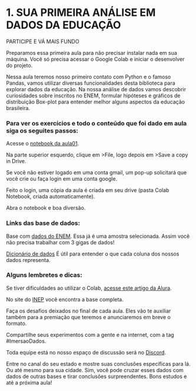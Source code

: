 # 1. SUA PRIMEIRA ANÁLISE EM DADOS DA EDUCAÇÃO
PARTICIPE E VÁ MAIS FUNDO

Preparamos essa primeira aula para não precisar instalar nada em sua máquina. Você só precisa acessar o Google Colab e iniciar o desenvolver do projeto.

Nessa aula teremos nosso primeiro contato com Python e o famoso Pandas, vamos utilizar diversas funcionalidades desta biblioteca para explorar dados da educação. Na nossa análise de dados vamos descobrir curiosidades sobre inscritos no ENEM, formular hipóteses e gráficos de distribuição Box-plot para entender melhor alguns aspectos da educação brasileira.

### Para ver os exercícios e todo o conteúdo que foi dado em aula siga os seguites passos:

Acesse o [notebook da aula01](https://colab.research.google.com/drive/1zgZzt7w5cVNwTZg76aIKQ9f-ybr8SEr3?usp=sharing).

Na parte superior esquerdo, clique em >File, logo depois em >Save a copy in Drive.

Se você não estiver logado em uma conta gmail, um pop-up solicitará que você crie ou faça login em uma conta google.

Feito o login, uma cópia da aula é criada em seu drive (pasta Colab Notebook, criada automaticamente).

Abra o notebook e boa diversão.

### Links das base de dados:

Base com [dados do ENEM](https://github.com/alura-cursos/imersao-dados-2-2020/blob/master/MICRODADOS_ENEM_2019_SAMPLE_43278.csv). Essa já é uma amostra selecionada. Assim você não precisa trabalhar com 3 gigas de dados!

[Dicionário de dados](https://github.com/alura-cursos/imersao-dados-2-2020/tree/master/DICION%C3%81RIO) É útil para entender o que cada coluna dos nossos dados representa.

### Alguns lembretes e dicas:

Se tiver dificuldades ao utilizar o Colab, [acesse este artigo da Alura](https://www.alura.com.br/artigos/google-colab-o-que-e-e-como-usar).

No site do [INEP](http://inep.gov.br/microdados) você encontra a base completa.

Faça os desafios deixados no final de cada aula. Eles vão te auxiliar também para a premiação que teremos e anunciaremos em breve o formato.

Compartilhe seus experimentos com a gente e na internet, com a tag #ImersaoDados.

Toda equipe está no nosso espaço de discussão será no [Discord](https://caelum57945.acemlnb.com/lt.php?s=b84a5f4e0830a06567e5e2fcf3da5dfb&i=34A49A8A127).

Entre no canal do seu estado e mostre suas conclusões específicas para lá. Ou até mesmo para sua cidade. Sim, você pode cruzar esses dados com dados de outras bases e tirar conclusões surpreendentes.
Bons estudos e até a próxima aula!